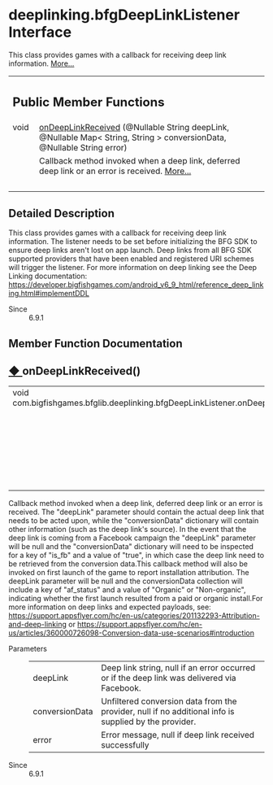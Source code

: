 
# deeplinking.bfgDeepLinkListener Interface 

<div class="contents">This class provides games with a callback for receiving deep link information.    <a href="interfacecom_1_1bigfishgames_1_1bfglib_1_1deeplinking_1_1bfg_deep_link_listener.html#details">More...</a><table class="memberdecls"><tr class="heading"><td colspan="2"><h2 class="groupheader"><a id="pub-methods" name="pub-methods"></a> Public Member Functions</h2></td></tr><tr class="memitem:adc364dd7087bc2cab9bb2a8d53aafa26"><td class="memItemLeft" align="right" valign="top">void&#160;</td><td class="memItemRight" valign="bottom"><a class="el" href="interfacecom_1_1bigfishgames_1_1bfglib_1_1deeplinking_1_1bfg_deep_link_listener.html#adc364dd7087bc2cab9bb2a8d53aafa26">onDeepLinkReceived</a> (@Nullable String deepLink, @Nullable Map&lt; String, String &gt; conversionData, @Nullable String error)</td></tr><tr class="memdesc:adc364dd7087bc2cab9bb2a8d53aafa26"><td class="mdescLeft">&#160;</td><td class="mdescRight">Callback method invoked when a deep link, deferred deep link or an error is received.  <a href="interfacecom_1_1bigfishgames_1_1bfglib_1_1deeplinking_1_1bfg_deep_link_listener.html#adc364dd7087bc2cab9bb2a8d53aafa26">More...</a><br /></td></tr><tr class="separator:adc364dd7087bc2cab9bb2a8d53aafa26"><td class="memSeparator" colspan="2">&#160;</td></tr></table><a name="details" id="details"></a><h2 class="groupheader">Detailed Description</h2><div class="textblock">This class provides games with a callback for receiving deep link information. The listener needs to be set before initializing the BFG SDK to ensure deep links aren't lost on app launch. Deep links from all BFG SDK supported providers that have been enabled and registered URI schemes will trigger the listener. For more information on deep linking see the Deep Linking documentation: <a href="https://developer.bigfishgames.com/android_v6_9_html/reference_deep_linking.html#implementDDL">https://developer.bigfishgames.com/android_v6_9_html/reference_deep_linking.html#implementDDL</a><dl class="section since"><dt>Since</dt><dd>6.9.1 </dd></dl></div><h2 class="groupheader">Member Function Documentation</h2><a id="adc364dd7087bc2cab9bb2a8d53aafa26" name="adc364dd7087bc2cab9bb2a8d53aafa26"></a><h2 class="memtitle"><span class="permalink"><a href="#adc364dd7087bc2cab9bb2a8d53aafa26">&#9670;&nbsp;</a></span>onDeepLinkReceived()</h2><div class="memitem"><div class="memproto"><table class="memname"><tr><td class="memname">void com.bigfishgames.bfglib.deeplinking.bfgDeepLinkListener.onDeepLinkReceived </td><td>(</td><td class="paramtype">@Nullable String&#160;</td><td class="paramname"><em>deepLink</em>, </td></tr><tr><td class="paramkey"></td><td></td><td class="paramtype">@Nullable Map&lt; String, String &gt;&#160;</td><td class="paramname"><em>conversionData</em>, </td></tr><tr><td class="paramkey"></td><td></td><td class="paramtype">@Nullable String&#160;</td><td class="paramname"><em>error</em>&#160;</td></tr><tr><td></td><td>)</td><td></td><td></td></tr></table></div><div class="memdoc">Callback method invoked when a deep link, deferred deep link or an error is received. The "deepLink" parameter should contain the actual deep link that needs to be acted upon, while the "conversionData" dictionary will contain other information (such as the deep link's source). In the event that the deep link is coming from a Facebook campaign the "deepLink" parameter will be null and the "conversionData" dictionary will need to be inspected for a key of "is_fb" and a value of "true", in which case the deep link need to be retrieved from the conversion data.This callback method will also be invoked on first launch of the game to report installation attribution. The deepLink parameter will be null and the conversionData collection will include a key of "af_status" and a value of "Organic" or "Non-organic", indicating whether the first launch resulted from a paid or organic install.For more information on deep links and expected payloads, see: <a href="https://support.appsflyer.com/hc/en-us/categories/201132293-Attribution-and-deep-linking">https://support.appsflyer.com/hc/en-us/categories/201132293-Attribution-and-deep-linking</a> or <a href="https://support.appsflyer.com/hc/en-us/articles/360000726098-Conversion-data-use-scenarios#introduction">https://support.appsflyer.com/hc/en-us/articles/360000726098-Conversion-data-use-scenarios#introduction</a><dl class="params"><dt>Parameters</dt><dd><table class="params"><tr><td class="paramname">deepLink</td><td>Deep link string, null if an error occurred or if the deep link was delivered via Facebook. </td></tr><tr><td class="paramname">conversionData</td><td>Unfiltered conversion data from the provider, null if no additional info is supplied by the provider. </td></tr><tr><td class="paramname">error</td><td>Error message, null if deep link received successfully </td></tr></table></dd></dl><dl class="section since"><dt>Since</dt><dd>6.9.1 </dd></dl></div></div></div> 
